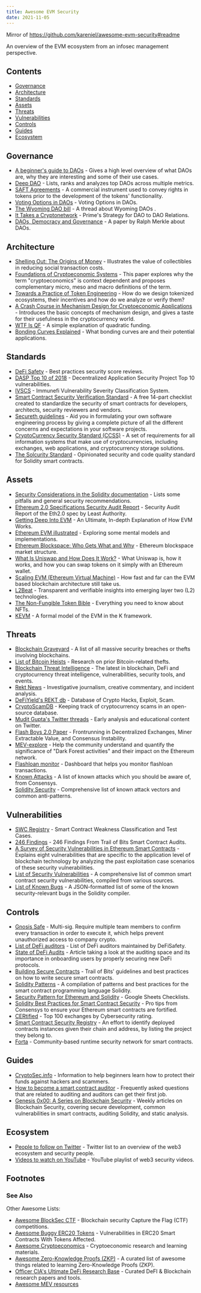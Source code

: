```yaml
---
title: Awesome EVM Security
date: 2021-11-05
---
```


Mirror of https://github.com/kareniel/awesome-evm-security#readme

An overview of the EVM ecosystem from an infosec management perspective.

## Contents

- [Governance](#governance)
- [Architecture](#architecture)
- [Standards](#standards)
- [Assets](#assets)
- [Threats](#threats)
- [Vulnerabilities](#vulnerabilities)
- [Controls](#controls)
- [Guides](#guides)
- [Ecosystem](#ecosystem)


## Governance
- [A beginner's guide to DAOs](https://linda.mirror.xyz/Vh8K4leCGEO06_qSGx-vS5lvgUqhqkCz9ut81WwCP2o) - Gives a high level overview of what DAOs are, why they are interesting and some of their use cases.
- [Deep DAO](https://deepdao.io/#/deepdao/dashboard) - Lists, ranks and analyzes top DAOs across multiple metrics.
- [SAFT Agreements](https://saftproject.com/) - A commercial instrument used to convey rights in tokens prior to the development of the tokens' functionality.
- [Voting Options in DAOs](https://medium.com/daostack/voting-options-in-daos-b86e5c69a3e3) - Voting Options in DAOs.
- [The Wyoming DAO bill](https://twitter.com/awrigh01/status/1369328856260354051) - A thread about Wyoming DAOs .
- [It Takes a Cryptonetwork](https://medium.com/primedao/it-takes-a-cryptonetwork-2ae9ab541c17) - Prime's Strategy for DAO to DAO Relations.
- [DAOs, Democracy and Governance](https://merkle.com/papers/DAOdemocracyDraft.pdf) - A paper by Ralph Merkle about DAOs.

## Architecture
- [Shelling Out: The Origins of Money](https://nakamotoinstitute.org/shelling-out/) - Illustrates the value of collectibles in reducing social transaction costs.
- [Foundations of Cryptoeconomic Systems](https://epub.wu.ac.at/7309/8/Foundations%20of%20Cryptoeconomic%20Systems.pdf) - This paper explores why the term
"cryptoeconomics" is context dependent and proposes complementary micro, meso and macro definitions of the term.
- [Towards a Practice of Token Engineering](https://blog.oceanprotocol.com/towards-a-practice-of-token-engineering-b02feeeff7ca) - How do we design tokenized ecosystems, their incentives and how do we analyze or verify them?
- [A Crash Course in Mechanism Design for Cryptoeconomic Applications](https://medium.com/blockchannel/a-crash-course-in-mechanism-design-for-cryptoeconomic-applications-a9f06ab6a976) - Introduces the basic concepts of mechanism design, and gives a taste for their usefulness in the cryptocurrency world.
- [WTF Is QF](https://wtfisqf.com/?grant=&grant=&grant=&grant=&match=1000) - A simple explanation of quadratic funding.
- [Bonding Curves Explained](https://yos.io/2018/11/10/bonding-curves) - What bonding curves are and their potential applications.

## Standards
- [DeFi Safety](https://www.defisafety.com/) - Best practices security score reviews.
- [DASP Top 10 of 2018](https://dasp.co/) - Decentralized Application Security Project Top 10 vulnerabilities.
- [IVSCS](https://immunefi.com/severity-updated/) - Immunefi Vulnerability Severity Classification System.
- [Smart Contract Security Verification Standard](https://securing.github.io/SCSVS/) - A free 14-part checklist created to standardize the security of smart contracts for developers, architects, security reviewers and vendors.
- [Secureth guidelines](https://guidelines.secureth.org/) - Aid you in formulating your own software engineering process by giving a complete picture of all the different concerns and expectations in your software projects.
- [CryptoCurrency Security Standard (CCSS)](https://cryptoconsortium.github.io/CCSS/) - A set of requirements for all information systems that make use of cryptocurrencies, including exchanges, web applications, and cryptocurrency storage solutions.
- [The Solcurity Standard](https://github.com/Rari-Capital/solcurity) - Opinionated security and code quality standard for Solidity smart contracts.

## Assets
- [Security Considerations in the Solidity documentation](https://docs.soliditylang.org/en/v0.8.6/security-considerations.html) - Lists some pitfalls and general security recommendations.
- [Ethereum 2.0 Specifications Security Audit Report](https://leastauthority.com/static/publications/LeastAuthority-Ethereum-2.0-Specifications-Audit-Report.pdf) - Security Audit Report of the Eth2.0 spec by Least Authority.
- [Getting Deep Into EVM](https://hackernoon.com/getting-deep-into-evm-how-ethereum-works-backstage-ac7efa1f0015) - An Ultimate, In-depth Explanation of How EVM Works.
- [Ethereum EVM illustrated](https://takenobu-hs.github.io/downloads/ethereum_evm_illustrated.pdf) - Exploring some mental models and implementations.
- [Ethereum Blockspace: Who Gets What and Why](https://www.aniccaresearch.tech/blog/ethereum-blockspace-who-gets-what-and-why) - Ethereum blockspace market structure.
- [What Is Uniswap and How Does It Work?](https://academy.binance.com/en/articles/what-is-uniswap-and-how-does-it-work) - What Uniswap is, how it works, and how you can swap tokens on it simply with an Ethereum wallet.
- [Scaling EVM (Ethereum Virtual Machine)](https://capitalgram.com/posts/scaling-evm/) - How fast and far can the EVM based blockchain architecture still take us.
- [L2Beat](https://l2beat.com/) - Transparent and verifiable insights into emerging layer two (L2) technologies.
- [The Non-Fungible Token Bible](https://opensea.io/blog/guides/non-fungible-tokens) - Everything you need to know about NFTs.
- [KEVM](https://github.com/kframework/evm-semantics) - A formal model of the EVM in the K framework.

## Threats
- [Blockchain Graveyard](https://magoo.github.io/Blockchain-Graveyard/) - A list of all massive security breaches or thefts involving blockchains.
- [List of Bitcoin Heists](https://bitcointalk.org/index.php?topic=576337) - Research on prior Bitcoin-related thefts.
- [Blockchain Threat Intelligence](https://www.blockthreat.io/) - The latest in blockchain, DeFi and cryptocurrency threat intelligence, vulnerabilities, security tools, and events.
- [Rekt News](https://rekt.news/) - Investigative journalism, creative commentary, and incident analysis.
- [DeFiYield's REKT db](https://defiyield.app/rekt-database) - Database of Crypto Hacks, Exploit, Scam.
- [CryptoScamDB](https://cryptoscamdb.org/scams) - Keeping track of cryptocurrency scams in an open-source database.
- [Mudit Gupta's Twitter threads](https://mudit.blog/twitter-threads/) - Early analysis and educational content on Twitter.
- [Flash Boys 2.0 Paper](https://ieeexplore.ieee.org/document/9152675) - Frontrunning in Decentralized Exchanges, Miner Extractable Value, and Consensus Instability.
- [MEV-explore](https://explore.flashbots.net/) - Help the community understand and quantify the significance of "Dark Forest activities" and their impact on the Ethereum network.
- [Flashloan monitor](https://monitor.blocksecteam.com/) - Dashboard that helps you monitor flashloan transactions.
- [Known Attacks](https://consensys.github.io/smart-contract-best-practices/known_attacks/) - A list of known attacks which you should be aware of, from Consensys.
- [Solidity Security](https://blog.sigmaprime.io/solidity-security.html) - Comprehensive list of known attack vectors and common anti-patterns.

## Vulnerabilities
- [SWC Registry](https://swcregistry.io/) - Smart Contract Weakness Classification and Test Cases.
- [246 Findings](https://blog.trailofbits.com/2019/08/08/246-findings-from-our-smart-contract-audits-an-executive-summary/) - 246 Findings From Trail of Bits Smart Contract Audits.
- [A Survey of Security Vulnerabilities in Ethereum Smart Contracts](https://arxiv.org/pdf/2105.06974.pdf) - Explains eight vulnerabilities that are specific to the application level of blockchain technology by analyzing the past exploitation case scenarios of these security vulnerabilities.
- [List of Security Vulnerabilities](https://github.com/runtimeverification/verified-smart-contracts/wiki/List-of-Security-Vulnerabilities) - A comprehensive list of common smart contract security vulnerabilities, compiled from various sources.
- [List of Known Bugs](https://docs.soliditylang.org/en/v0.8.1/bugs.html) - A JSON-formatted list of some of the known security-relevant bugs in the Solidity compiler.

## Controls
- [Gnosis Safe](https://docs.gnosis-safe.io) - Multi-sig. Require multiple team members to confirm every transaction in order to execute it, which helps prevent unauthorized access to company crypto.
- [List of DeFi auditors](https://www.defisafety.com/auditors) - List of DeFi auditors maintained by DeFiSafety.
- [State of DeFi Audits](https://medium.com/conflux-network/the-overlooked-element-of-defi-adoption-e3b29829e3da) - Article taking a look at the auditing space and its importance in onboarding users by properly securing new DeFi protocols.
- [Building Secure Contracts](https://github.com/crytic/building-secure-contracts/) - Trail of Bits' guidelines and best practices on how to write secure smart contracts.
- [Solidity Patterns](https://fravoll.github.io/solidity-patterns/) - A compilation of patterns and best practices for the smart contract programming language Solidity.
- [Security Pattern for Ethereum and Solidity](https://docs.google.com/spreadsheets/d/1PF4QZudW6Z7EV4hqQfwPo3A43AVqPrsuzzzey5yRYcs/edit#gid=0) - Google Sheets Checklists.
- [Solidity Best Practices for Smart Contract Security](https://consensys.net/blog/developers/solidity-best-practices-for-smart-contract-security/) - Pro tips from Consensys to ensure your Ethereum smart contracts are fortified.
- [CERtified](https://cer.live/) - Top 100 exchanges by Cybersecurity rating.
- [Smart Contract Security Registry](https://github.com/ethereum-lists/contracts) - An effort to identify deployed contracts instances given their chain and address, by listing the project they belong to.
- [Forta](https://docs.forta.network/) - Community-based runtime security network for smart contracts.

## Guides
- [CryptoSec.info](https://cryptosec.info/) - Information to help beginners learn how to protect their funds against hackers and scammers.
- [How to become a smart contract auditor](https://cmichel.io/how-to-become-a-smart-contract-auditor/) - Frequently asked questions that are related to auditing and auditors can get their first job.
- [Genesis 0x00: A Series on Blockchain Security](https://devansh.xyz/blockchain-security/2021/09/13/genesis.html) - Weekly articles on Blockchain Security, covering secure development, common vulnerabilities in smart contracts, auditing Solidity, and static analysis.

## Ecosystem

- [People to follow on Twitter](https://twitter.com/i/lists/1453086258436128770) - Twitter list to an overview of the web3 ecosystem and security people.
- [Videos to watch on YouTube](https://www.youtube.com/playlist?list=PLox242_JhiuEe64LzW1M8XpiQ2-N5bZsX) - YouTube playlist of web3 security videos.


## Footnotes

### See Also

Other Awesome Lists:

- [Awesome BlockSec CTF](https://github.com/0xjeffsec/awesome-blocksec-ctf) - Blockchain security Capture the Flag (CTF) competitions.
- [Awesome Buggy ERC20 Tokens](https://github.com/sec-bit/awesome-buggy-erc20-tokens) - Vulnerabilities in ERC20 Smart Contracts With Tokens Affected.
- [Awesome Cryptoeconomics](https://github.com/jpantunes/awesome-cryptoeconomics) - Cryptoeconomic research and learning materials.
- [Awesome Zero-Knowledge Proofs (ZKP)](https://github.com/matter-labs/awesome-zero-knowledge-proofs) - A curated list of awesome things related to learning Zero-Knowledge Proofs (ZKP).
- [Officer CIA's Ultimate DeFi Research Base](https://github.com/OffcierCia/ultimate-defi-research-base) - Curated DeFI & Blockchain research papers and tools.
- [Awesome MEV resources](https://github.com/0xalpharush/awesome-MEV-resources)
